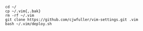     cd ~/
    cp ~/.vim{,.bak}
    rm -rf ~/.vim
    git clone https://github.com/cjwfuller/vim-settings.git .vim
    bash ~/.vim/deploy.sh
